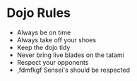 Dojo Rules
==========
* Always be on time
* Always take off your shoes
* Keep the dojo tidy
* Never bring live blades on the tatami
* Respect your opponents
* ,fdmfkgf Sensei's should be respected

